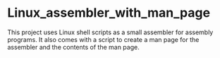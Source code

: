 # Linux_assembler_with_man_page
This project uses Linux shell scripts as a small assembler for assembly programs.  It also comes with a script to create a man page for the assembler and the contents of the man page.
